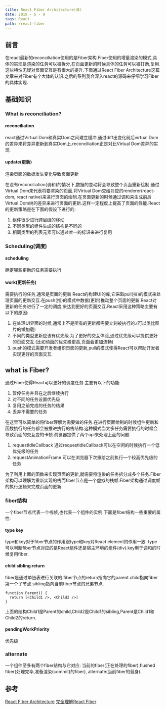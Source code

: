 ```yaml
---
title: React Fiber Architecture(译)
date: 2019 - 5 - 9
tags: React
path: /react-fiber
---
```


## 前言
在react最新的reconciliation使用的是Fiber架构.Fiber使用的增量渲染的模式,具体的实现是渲染的任务可以被拆分,在页面更新的时候具体的任务可以被打断,复用.这些特性无疑对页面交互是有很大的提升.下面通过React Fiber Architecture这篇文章来对Fiber有个大体的认识.之后的系列我会深入react的源码来仔细学习Fiber的具体实现.  

## 基础知识
### What is reconciliation?
#### reconciliation
react通过Virtual Dom和真实Dom之间建立缓冲,通过diff出变化前后virtual Dom的差异来将差异更新到真实Dom上.reconciliation正是对比Virtual Dom差异的实现.

#### update(更新)
渲染页面的数据发生变化导致页面更新

在没有reconciliation(调和)的情况下,数据的变动将会导致整个页面重新绘制.通过Virtual Dom来代表将要渲染的页面,将Virtual Dom交给对应的renderer(react-dom, react native)来进行页面的绘制.在页面更新的时候通过调和来生成前后Virtual Dom树的差异来进行页面的更新.这样一定程度上提高了页面的性能.React的更新策略是在下面的假设下进行的:
1. 组件很少进行跨层级的移动
2. 不同类型的组件生成的结构是不同的
3. 相同类型的列表元素可以通过唯一的标识来进行复用

### Scheduling(调度)
#### scheduling
确定哪些更新的任务需要执行  
#### work(更新任务)
需要执行的任务,通常是页面的更新
React的构建UI的库,它采取pull(拉)的模式来处理页面的更新交互.在push(推)的模式中数据(更新)推动整个页面的更新.React对更新的任务进行了一定的调度,来达到更好的页面交互.React采用这种策略主要有以下的原因:
1. 在处理UI界面的时候,通常上不是所有的更新都需要立刻被执行的.(可以类比图片的懒加载)
2. 不同的类型更新应该有优先级.为了更好的交互体验,通过优先级可以提供更好的页面交互.(比如动画的优先级更高,页面会更加流畅)
3. push的模式需要开发者组织页面的更新,pull的模式使得React可以帮助开发者实现更好的页面交互.

## what is Fiber?
通过Fiber使得React可以更好的调度任务.主要有以下的功能:

1. 暂停任务并且在之后继续执行
2. 对不同的任务设置优先级
3. 复用之前完成的任务的结果
4. 丢弃不需要的任务

在这里可以简单的将fiber理解为需要做的任务.在进行页面绘制的时候组件更新和函数执行的任务都会被推进执行的栈结构.这种模式当太多任务需要执行的时候会导致页面的交互变的卡顿.浏览器提供了两个api来处理上面的问题.
1. requestIdleCallback 通过requestIdleCallback可以在空闲的时候执行一个低优先级的任务
2. requestAnimationFrame 可以在浏览器下次重绘之前执行一个较高优先级的任务  


为了利用上面的函数来实现页面的更新,就需要将渲染的任务拆分成多个任务.Fiber架构可以理解为重新实现的栈而fiber节点是一个虚拟的栈帧.Fiber架构通过调度帧的执行逻辑来完成页面的更新.

### fiber结构
一个fiber节点代表一个栈帧,也代表一个组件的实例.下面是fiber结构一些重要的属性:

#### type  key
type和key对于fiber节点的作用跟type和key对React element的作用一致. type可以判断fiber节点对应的是React组件还是宿主环境的组件(div).key用于调和的时候复用fiber.

#### child sibling  return 
fiber是通过单链表进行关联的.fiber节点的return指向它的parent.child指向fiber第一个子节点.sibling指向当前fiber节点的兄弟节点.

    function Parent() {
      return [<Child1 />, <Child2 />]
    }

上面的结构Child1是Parent的child,Child2是Child1的sibling,Parent是Child1和Child2的return.
#### pendingWorkPriority
优先级

### alternate
一个组件至多有两个fiber结构与它对应: 当前的fiber(正在处理的fiber),flushed fiber(处理完毕,准备渲染(commit)的fiber), alternate(当前fiber的替身).

## 参考
[React Fiber Architecture](https://github.com/acdlite/react-fiber-architecture)
[完全理解React Fiber](http://www.ayqy.net/blog/dive-into-react-fiber/)
